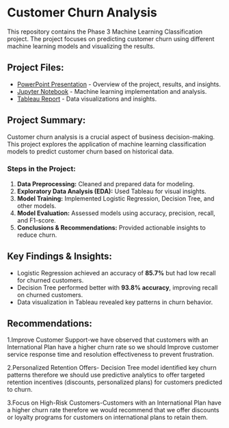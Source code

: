 # Customer Churn Analysis

This repository contains the Phase 3 Machine Learning Classification project. The project focuses on predicting customer churn using different machine learning models and visualizing the results.

##  Project Files:
- [ PowerPoint Presentation](PROJECT%203%20POWERPOINT.pdf) - Overview of the project, results, and insights.
- [ Jupyter Notebook](PHASE%203%20PROJECT%20-%20Jupyter%20Notebook.pdf) - Machine learning implementation and analysis.
- [ Tableau Report](Project%203%20TABLEAU.pdf) - Data visualizations and insights.

##  Project Summary:
Customer churn analysis is a crucial aspect of business decision-making. This project explores the application of machine learning classification models to predict customer churn based on historical data.

### Steps in the Project:
1. **Data Preprocessing:** Cleaned and prepared data for modeling.
2. **Exploratory Data Analysis (EDA):** Used Tableau for visual insights.
3. **Model Training:** Implemented Logistic Regression, Decision Tree, and other models.
4. **Model Evaluation:** Assessed models using accuracy, precision, recall, and F1-score.
5. **Conclusions & Recommendations:** Provided actionable insights to reduce churn.

##  Key Findings & Insights:
- Logistic Regression achieved an accuracy of **85.7%** but had low recall for churned customers.
- Decision Tree performed better with **93.8% accuracy**, improving recall on churned customers.
- Data visualization in Tableau revealed key patterns in churn behavior.

##  Recommendations:
1.Improve Customer Support-we have observed that customers with an International Plan have a higher churn rate so we should Improve customer service response time and resolution effectiveness to prevent frustration.​

2.Personalized Retention Offers- Decision Tree model identified key churn patterns therefore we should use predictive analytics to offer targeted retention incentives (discounts, personalized plans) for customers predicted to churn.​

3.Focus on High-Risk Customers-Customers with an International Plan have a higher churn rate therefore we would recommend that we offer discounts or loyalty programs for customers on international plans to retain them.​




